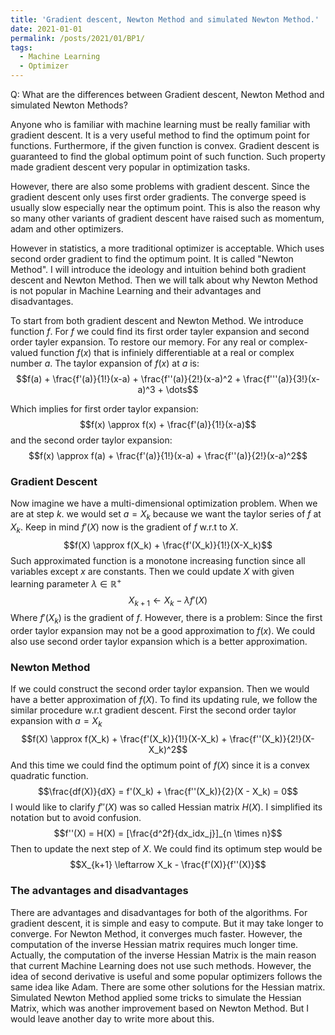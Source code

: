 ```yaml
---
title: 'Gradient descent, Newton Method and simulated Newton Method.'
date: 2021-01-01
permalink: /posts/2021/01/BP1/
tags:
  - Machine Learning
  - Optimizer
---
```


Q: What are the differences between Gradient descent, Newton Method and simulated Newton Methods?

Anyone who is familiar with machine learning must be really familiar with gradient descent. It is a very useful method to find the optimum point for functions. Furthermore, if the given function is convex. Gradient descent is guaranteed to find the global optimum point of such function. Such property made gradient descent very popular in optimization tasks.

However, there are also some problems with gradient descent. Since the gradient descent only uses first order gradients. The converge speed is usually slow especially near the optimum point. This is also the reason why so many other variants of gradient descent have raised such as momentum, adam and other optimizers.

However in statistics, a more traditional optimizer is acceptable. Which uses second order gradient to find the optimum point. It is called "Newton Method". I will introduce the ideology and intuition behind both gradient descent and Newton Method. Then we will talk about why Newton Method is not popular in Machine Learning and their advantages and disadvantages.

To start from both gradient descent and Newton Method. We introduce function $f$. For $f$ we could find its first order tayler expansion and second order tayler expansion. To restore our memory. For any real or complex-valued function $f(x)$ that is infiniely differentiable at a real or complex number $a$. The taylor expansion of $f(x)$ at $a$ is:
$$f(a) + \frac{f'(a)}{1!}(x-a) + \frac{f''(a)}{2!}(x-a)^2 + \frac{f'''(a)}{3!}(x-a)^3 + \dots$$

Which implies for first order taylor expansion:
$$f(x) \approx f(x) + \frac{f'(a)}{1!}(x-a)$$
and the second order taylor expansion:
$$f(x) \approx f(a) + \frac{f'(a)}{1!}(x-a) + \frac{f''(a)}{2!}(x-a)^2$$

### Gradient Descent
Now imagine we have a multi-dimensional optimization problem. When we are at step $k$. we would set $a = X_k$ because we want the taylor series of $f$ at $X_k$. Keep in mind $f'(X)$ now is the gradient of $f$ w.r.t to $X$.
$$f(X) \approx f(X_k) + \frac{f'(X_k)}{1!}(X-X_k)$$
Such approximated function is a monotone increasing function since all variables except $x$ are constants. Then we could update $X$ with given learning parameter $\lambda \in \mathbb{R^+}$
$$X_{k+1} \leftarrow X_{k} - \lambda f'(X)$$
Where $f'(X_k)$ is the gradient of $f$. However, there is a problem: Since the first order taylor expansion may not be a good approximation to $f(x)$. We could also use second order taylor expansion which is a better approximation.

### Newton Method
If we could construct the second order taylor expansion. Then we would have a better approximation of $f(X)$. To find its updating rule, we follow the similar procedure w.r.t gradient descent. First the second order taylor expansion with $a = X_k$
$$f(X) \approx f(X_k) + \frac{f'(X_k)}{1!}(X-X_k) + \frac{f''(X_k)}{2!}(X-X_k)^2$$
And this time we could find the optimum point of $f(X)$ since it is a convex quadratic function.
$$\frac{df(X)}{dX} = f'(X_k) + \frac{f''(X_k)}{2}(X - X_k) = 0$$
I would like to clarify $f''(X)$ was so called Hessian matrix $H(X)$. I simplified its notation but to avoid confusion. $$f''(X) = H(X) = [\frac{d^2f}{dx_idx_j}]_{n \times n}$$
Then to update the next step of $X$. We could find its optimum step would be
$$X_{k+1} \leftarrow X_k - \frac{f'(X)}{f''(X)}$$

### The advantages and disadvantages
There are advantages and disadvantages for both of the algorithms. For gradient descent, it is simple and easy to compute. But it may take longer to converge. For Newton Method, it converges much faster. However, the computation of the inverse Hessian matrix requires much longer time. Actually, the computation of the inverse Hessian Matrix is the main reason that current Machine Learning does not use such methods. However, the idea of second derivative is useful and some popular optimizers follows the same idea like Adam.
There are some other solutions for the Hessian matrix. Simulated Newton Method applied some tricks to simulate the Hessian Matrix, which was another improvement based on Newton Method. But I would leave another day to write more about this.
